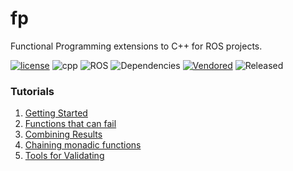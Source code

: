 # fp

Functional Programming extensions to C++ for ROS projects.

[![license](https://img.shields.io/github/license/tylerjw/fp)](https://github.com/tylerjw/fp/blob/main/LICENSE)
![cpp](https://img.shields.io/badge/C%2B%2B-17-blue)
![ROS](https://img.shields.io/badge/ROS-rolling-blue)
![Dependencies](https://img.shields.io/badge/Dependencies-fmt%2C%20range--v3-blue)
[![Vendored](https://img.shields.io/badge/Vendored-tl%3A%3Aexpected-blue)](https://tl.tartanllama.xyz/en/latest/api/expected.html#tl-expected)
![Released](https://img.shields.io/badge/Released-bloomed-yellow)

### Tutorials

1. [Getting Started](doc/0_getting_started.md)
2. [Functions that can fail](doc/1_returning_results.md)
3. [Combining Result<T>s](doc/2_combining.md)
4. [Chaining monadic functions](doc/3_chaining.md)
5. [Tools for Validating](doc/4_validating.md)
